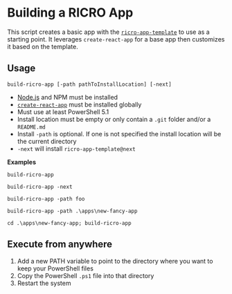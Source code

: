 # Building a RICRO App

This script creates a basic app with the [`ricro-app-template`](https://github.com/dlennox24/ricro-app-template) to use as a starting point. It leverages `create-react-app` for a base app then customizes it based on the template.

## Usage

`build-ricro-app [-path pathToInstallLocation] [-next]`

- [Node.js](https://nodejs.org) and NPM must be installed
- [`create-react-app`](https://github.com/facebookincubator/create-react-app) must be installed globally
- Must use at least PowerShell 5.1
- Install location must be empty or only contain a `.git` folder and/or a `README.md`
- Install `-path` is optional. If one is not specified the install location will be the current directory
- `-next` will install `ricro-app-template@next`

**Examples**

`build-ricro-app`

`build-ricro-app -next`

`build-ricro-app -path foo`

`build-ricro-app -path .\apps\new-fancy-app`

`cd .\apps\new-fancy-app; build-ricro-app`

## Execute from anywhere

1. Add a new PATH variable to point to the directory where you want to keep your PowerShell files
2. Copy the PowerShell `.ps1` file into that directory
3. Restart the system
